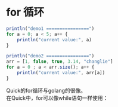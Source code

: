 # for 循环

```js
println("demo1 ================")
for a = 0; a < 5; a++ {
    println("current value:", a)
}

println("demo2 ================")
arr = [1, false, true, 3.14, "changlie"]
for a = 0 ; a < arr.size(); a++ {
    println("current value:", arr[a])
}
```

Quick的for循环与golang的很像。  
在Quick中，for可以像while语句一样使用：


